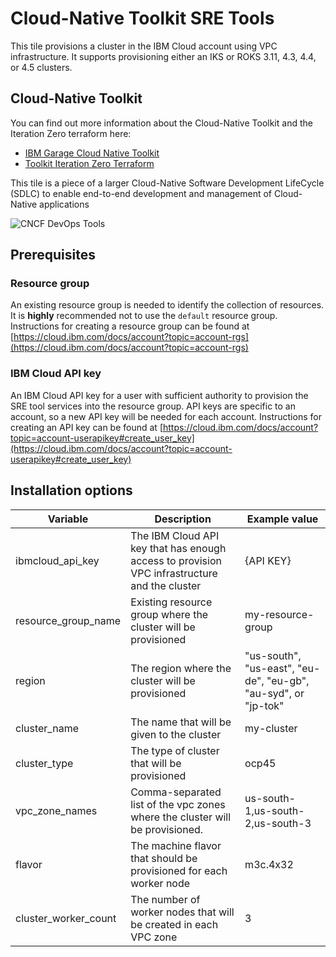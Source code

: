 # Cloud-Native Toolkit SRE Tools

This tile provisions a cluster in the IBM Cloud account using VPC infrastructure. It supports provisioning either an IKS 
or ROKS 3.11, 4.3, 4.4, or 4.5 clusters.

## Cloud-Native Toolkit

You can find out more information about the Cloud-Native Toolkit and the Iteration Zero terraform here:
    
- [IBM Garage Cloud Native Toolkit](https://cloudnativetoolkit.dev/)
- [Toolkit Iteration Zero Terraform](https://github.com/ibm-garage-cloud/ibm-garage-iteration-zero)

This tile is a piece of a larger Cloud-Native Software Development LifeCycle (SDLC) to enable end-to-end development and management of Cloud-Native applications

![CNCF DevOps Tools](https://raw.githubusercontent.com/ibm-garage-cloud/ibm-garage-iteration-zero/master/docs/images/catalyst-provisioned-environment.png)

## Prerequisites

### Resource group

An existing resource group is needed to identify the collection of resources. It is **highly** recommended not to use the `default` resource group.
Instructions for creating a resource group can be found at [https://cloud.ibm.com/docs/account?topic=account-rgs](https://cloud.ibm.com/docs/account?topic=account-rgs)

### IBM Cloud API key

An IBM Cloud API key for a user with sufficient authority to provision the SRE tool services into the resource group. API keys are
specific to an account, so a new API key will be needed for each account. Instructions for creating an API key can be 
found at [https://cloud.ibm.com/docs/account?topic=account-userapikey#create_user_key](https://cloud.ibm.com/docs/account?topic=account-userapikey#create_user_key)

## Installation options

|Variable                  |Description|Example value|
|--------------------------|-----------|-----|
|ibmcloud_api_key          |The IBM Cloud API key that has enough access to provision VPC infrastructure and the cluster|{API KEY}|
|resource_group_name       |Existing resource group where the cluster will be provisioned                   |my-resource-group|
|region                    |The region where the cluster will be provisioned                                | "us-south", "us-east", "eu-de", "eu-gb", "au-syd", or "jp-tok" |
|cluster_name              |The name that will be given to the cluster                                      |my-cluster|
|cluster_type              |The type of cluster that will be provisioned                                    |ocp45
|vpc_zone_names            |Comma-separated list of the vpc zones where the cluster will be provisioned.    |us-south-1,us-south-2,us-south-3|
|flavor                    |The machine flavor that should be provisioned for each worker node              |m3c.4x32|
|cluster_worker_count      |The number of worker nodes that will be created in each VPC zone                |3|
